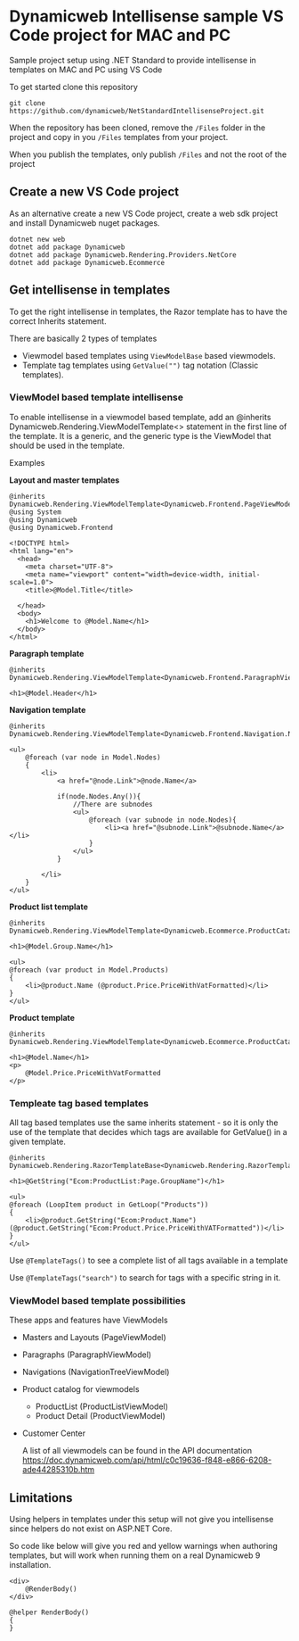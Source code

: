 # Dynamicweb Intellisense sample VS Code project for MAC and PC
Sample project setup using .NET Standard to provide intellisense in templates on MAC and PC using VS Code

To get started clone this repository
```
git clone https://github.com/dynamicweb/NetStandardIntellisenseProject.git
```

When the repository has been cloned, remove the ```/Files``` folder in the project and copy in you ```/Files``` templates from your project.

When you publish the templates, only publish ```/Files``` and not the root of the project

## Create a new VS Code project
As an alternative create a new VS Code project, create a web sdk project and install Dynamicweb nuget packages.
```
dotnet new web
dotnet add package Dynamicweb
dotnet add package Dynamicweb.Rendering.Providers.NetCore
dotnet add package Dynamicweb.Ecommerce
```


## Get intellisense in templates
To get the right intellisense in templates, the Razor template has to have the correct Inherits statement.

There are basically 2 types of templates
- Viewmodel based templates using ```ViewModelBase``` based viewmodels.
- Template tag templates using ```GetValue("")``` tag notation (Classic templates).

### ViewModel based template intellisense
To enable intellisense in a viewmodel based template, add an @inherits Dynamicweb.Rendering.ViewModelTemplate<> statement in the first line of the template. It is a generic, and the generic type is the ViewModel that should be used in the template.

Examples

**Layout and master templates**

```
@inherits Dynamicweb.Rendering.ViewModelTemplate<Dynamicweb.Frontend.PageViewModel>
@using System
@using Dynamicweb
@using Dynamicweb.Frontend

<!DOCTYPE html>
<html lang="en">
  <head>
    <meta charset="UTF-8">
    <meta name="viewport" content="width=device-width, initial-scale=1.0">
    <title>@Model.Title</title>

  </head>
  <body>
    <h1>Welcome to @Model.Name</h1>
  </body>
</html>
```

**Paragraph template**
```
@inherits Dynamicweb.Rendering.ViewModelTemplate<Dynamicweb.Frontend.ParagraphViewModel>

<h1>@Model.Header</h1>
```

**Navigation template**
```
@inherits Dynamicweb.Rendering.ViewModelTemplate<Dynamicweb.Frontend.Navigation.NavigationTreeViewModel>

<ul>
    @foreach (var node in Model.Nodes)
    {
        <li>
            <a href="@node.Link">@node.Name</a>

            if(node.Nodes.Any()){
                //There are subnodes
                <ul>
                    @foreach (var subnode in node.Nodes){
                        <li><a href="@subnode.Link">@subnode.Name</a></li>
                    }
                </ul>
            }

        </li>
    }
</ul>
```

**Product list template**
```
@inherits Dynamicweb.Rendering.ViewModelTemplate<Dynamicweb.Ecommerce.ProductCatalog.ProductListViewModel>

<h1>@Model.Group.Name</h1>

<ul>
@foreach (var product in Model.Products)
{
    <li>@product.Name (@product.Price.PriceWithVatFormatted)</li>
}
</ul>
```

**Product template**
```
@inherits Dynamicweb.Rendering.ViewModelTemplate<Dynamicweb.Ecommerce.ProductCatalog.ProductViewModel>

<h1>@Model.Name</h1>
<p>
    @Model.Price.PriceWithVatFormatted
</p>
```

### Templeate tag based templates
All tag based templates use the same inherits statement - so it is only the use of the template that decides which tags are available for GetValue() in a given template.


```
@inherits Dynamicweb.Rendering.RazorTemplateBase<Dynamicweb.Rendering.RazorTemplateModel<Dynamicweb.Rendering.Template>>

<h1>@GetString("Ecom:ProductList:Page.GroupName")</h1>

<ul>
@foreach (LoopItem product in GetLoop("Products"))
{
    <li>@product.GetString("Ecom:Product.Name") (@product.GetString("Ecom:Product.Price.PriceWithVATFormatted"))</li>
}
</ul>
```

Use ```@TemplateTags()``` to see a complete list of all tags available in a template

Use ```@TemplateTags("search")``` to search for tags with a specific string in it.

### ViewModel based template possibilities
These apps and features have ViewModels
- Masters and Layouts (PageViewModel)
- Paragraphs (ParagraphViewModel)
- Navigations (NavigationTreeViewModel)
- Product catalog for viewmodels
  - ProductList (ProductListViewModel)
  - Product Detail (ProductViewModel)
- Customer Center
  
  A list of all viewmodels can be found in the API documentation https://doc.dynamicweb.com/api/html/c0c19636-f848-e866-6208-ade44285310b.htm

## Limitations
Using helpers in templates under this setup will not give you intellisense since helpers do not exist on ASP.NET Core.

So code like below will give you red and yellow warnings when authoring templates, but will work when running them on a real Dynamicweb 9 installation.

```
<div>
	@RenderBody()
</div>

@helper RenderBody()
{
}
```
